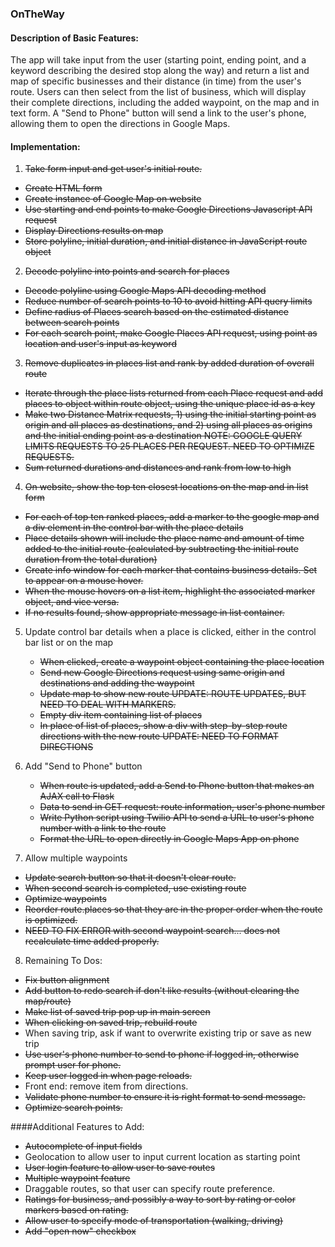 ### OnTheWay

#### Description of Basic Features:
The app will take input from the user (starting point, ending point, and a keyword describing the desired stop along the way) and return a list and map of specific businesses and their distance (in time) from the user's route. Users can then select from the list of business, which will display their complete directions, including the added waypoint, on the map and in text form. A "Send to Phone" button will send a link to the user's phone, allowing them to open the directions in Google Maps.

#### Implementation:
1. ~~Take form input and get user's initial route.~~
  - ~~Create HTML form~~
  - ~~Create instance of Google Map on website~~
  - ~~Use starting and end points to make Google Directions Javascript API request~~
  - ~~Display Directions results on map~~
  - ~~Store polyline, initial duration, and initial distance in JavaScript route object~~

2. ~~Decode polyline into points and search for places~~
  - ~~Decode polyline using Google Maps API decoding method~~
  - ~~Reduce number of search points to 10 to avoid hitting API query limits~~
  - ~~Define radius of Places search based on the estimated distance between search points~~
  - ~~For each search point, make Google Places API request, using point as location and user's input as keyword~~

3. ~~Remove duplicates in places list and rank by added duration of overall route~~
  - ~~Iterate through the place lists returned from each Place request and add places to object within route object, using the unique place id as a key~~
  - ~~Make two Distance Matrix requests, 1) using the initial starting point as origin and all places as destinations, and 2) using all places as origins and the initial ending point as a destination NOTE: GOOGLE QUERY LIMITS REQUESTS TO 25 PLACES PER REQUEST. NEED TO OPTIMIZE REQUESTS.~~
  - ~~Sum returned durations and distances and rank from low to high~~

4. ~~On website, show the top ten closest locations on the map and in list form~~
  - ~~For each of top ten ranked places, add a marker to the google map and a div element in the control bar with the place details~~
  - ~~Place details shown will include the place name and amount of time added to the initial route (calculated by subtracting the initial route duration from the total duration)~~
  - ~~Create info window for each marker that contains business details. Set to appear on a mouse hover.~~
  - ~~When the mouse hovers on a list item, highlight the associated marker object, and vice versa.~~
  - ~~If no results found, show appropriate message in list container.~~

5. Update control bar details when a place is clicked, either in the control bar list or on the map
	- ~~When clicked, create a waypoint object containing the place location~~
	- ~~Send new Google Directions request using same origin and destinations and adding the waypoint~~
	- ~~Update map to show new route 
    UPDATE: ROUTE UPDATES, BUT NEED TO DEAL WITH MARKERS.~~
	- ~~Empty div item containing list of places~~
	- ~~In place of list of places, show a div with step-by-step route directions with the new route 
    UPDATE: NEED TO FORMAT DIRECTIONS~~

6. Add "Send to Phone" button
	- ~~When route is updated, add a Send to Phone button that makes an AJAX call to Flask~~ 
	- ~~Data to send in GET request: route information, user's phone number~~
	- ~~Write Python script using Twilio API to send a URL to user's phone number with a link to the route~~
	- ~~Format the URL to open directly in Google Maps App on phone~~

7. Allow multiple waypoints
  - ~~Update search button so that it doesn't clear route.~~
  - ~~When second search is completed, use existing route~~
  - ~~Optimize waypoints~~
  - ~~Reorder route.places so that they are in the proper order when the route is optimized.~~
  - ~~NEED TO FIX ERROR with second waypoint search... does not recalculate time added properly.~~

8. Remaining To Dos:
  - ~~Fix button alignment~~
  - ~~Add button to redo search if don't like results (without clearing the map/route)~~
  - ~~Make list of saved trip pop up in main screen~~
  - ~~When clicking on saved trip, rebuild route~~
  - When saving trip, ask if want to overwrite existing trip or save as new trip
  - ~~Use user's phone number to send to phone if logged in, otherwise prompt user for phone.~~
  - ~~Keep user logged in when page reloads.~~
  - Front end: remove item from directions.
  - ~~Validate phone number to ensure it is right format to send message.~~
  - ~~Optimize search points.~~

####Additional Features to Add:
- ~~Autocomplete of input fields~~
- Geolocation to allow user to input current location as starting point
- ~~User login feature to allow user to save routes~~
- ~~Multiple waypoint feature~~
- Draggable routes, so that user can specify route preference.
- ~~Ratings for business, and possibly a way to sort by rating or color markers based on rating.~~
- ~~Allow user to specify mode of transportation (walking, driving)~~
- ~~Add "open now" checkbox~~